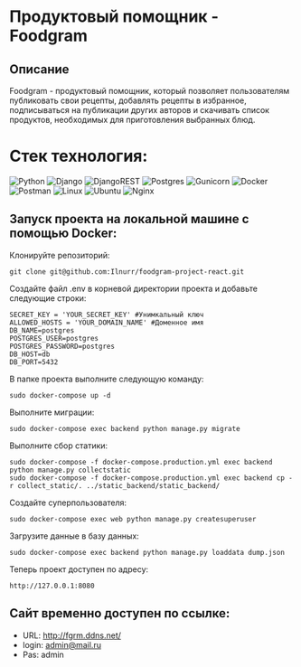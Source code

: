 # Продуктовый помощник - Foodgram

## Описание
Foodgram - продуктовый помощник, который позволяет пользователям публиковать свои рецепты, добавлять рецепты в избранное, подписываться на публикации других авторов и скачивать список продуктов, необходимых для приготовления выбранных блюд.

# Стек технология:
![Python](https://img.shields.io/badge/python-3670A0?style=for-the-badge&logo=python&logoColor=ffdd54)
![Django](https://img.shields.io/badge/django-%23092E20.svg?style=for-the-badge&logo=django&logoColor=white)
![DjangoREST](https://img.shields.io/badge/DJANGO-REST-ff1709?style=for-the-badge&logo=django&logoColor=white&color=ff1709&labelColor=gray)
![Postgres](https://img.shields.io/badge/postgres-%23316192.svg?style=for-the-badge&logo=postgresql&logoColor=white)
![Gunicorn](https://img.shields.io/badge/gunicorn-%298729.svg?style=for-the-badge&logo=gunicorn&logoColor=white)
![Docker](https://img.shields.io/badge/docker-%230db7ed.svg?style=for-the-badge&logo=docker&logoColor=white)
![Postman](https://img.shields.io/badge/Postman-FF6C37?style=for-the-badge&logo=postman&logoColor=white)
![Linux](https://img.shields.io/badge/Linux-FCC624?style=for-the-badge&logo=linux&logoColor=black)
![Ubuntu](https://img.shields.io/badge/Ubuntu-E95420?style=for-the-badge&logo=ubuntu&logoColor=white)
![Nginx](https://img.shields.io/badge/nginx-%23009639.svg?style=for-the-badge&logo=nginx&logoColor=white)

## Запуск проекта на локальной машине с помощью Docker:

Клонируйте репозиторий:
```
git clone git@github.com:Ilnurr/foodgram-project-react.git
```
Создайте файл .env в корневой директории проекта и добавьте следующие строки:
```
SECRET_KEY = 'YOUR_SECRET_KEY' #Унимкальный ключ
ALLOWED_HOSTS = 'YOUR_DOMAIN_NAME' #Доменное имя 
DB_NAME=postgres 
POSTGRES_USER=postgres 
POSTGRES_PASSWORD=postgres 
DB_HOST=db 
DB_PORT=5432 
```
В папке проекта выполните следующую команду:
```
sudo docker-compose up -d 
```
Выполните миграции:
```
sudo docker-compose exec backend python manage.py migrate
```
Выполните сбор статики:
```
sudo docker-compose -f docker-compose.production.yml exec backend python manage.py collectstatic
sudo docker-compose -f docker-compose.production.yml exec backend cp -r collect_static/. ../static_backend/static_backend/
```
Создайте суперпользователя:
```
sudo docker-compose exec web python manage.py createsuperuser
```
Загрузите данные в базу данных:
```
sudo docker-compose exec backend python manage.py loaddata dump.json
```
Теперь проект доступен по адресу:
```
http://127.0.0.1:8080
```
## Cайт временно доступен по ссылке:
- URL: http://fgrm.ddns.net/
- login: admin@mail.ru
- Pas: admin
